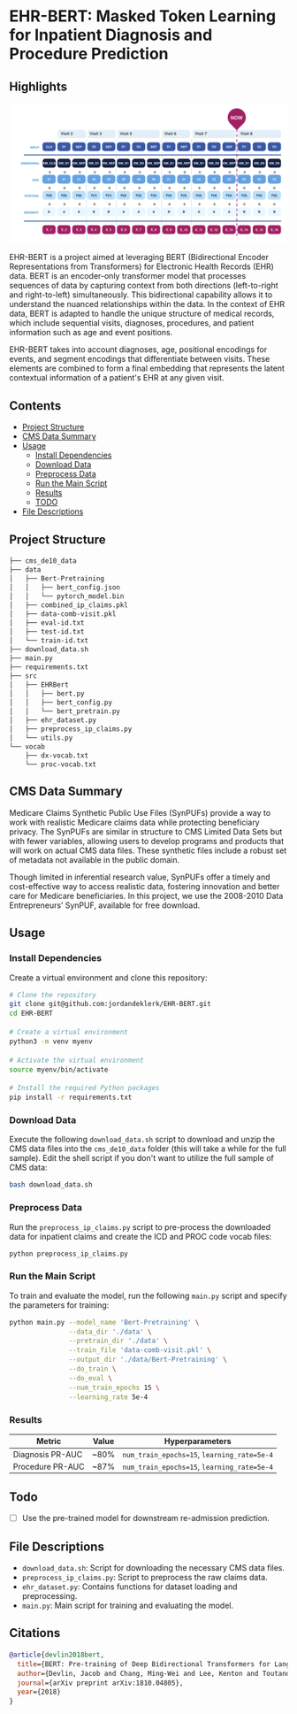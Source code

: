 # EHR-BERT: Masked Token Learning for Inpatient Diagnosis and Procedure Prediction 

## Highlights

![BEHRT Architecture](./images/bert.png)

EHR-BERT is a project aimed at leveraging BERT (Bidirectional Encoder Representations from Transformers) for Electronic Health Records (EHR) data. BERT is an encoder-only transformer model that processes sequences of data by capturing context from both directions (left-to-right and right-to-left) simultaneously. This bidirectional capability allows it to understand the nuanced relationships within the data. In the context of EHR data, BERT is adapted to handle the unique structure of medical records, which include sequential visits, diagnoses, procedures, and patient information such as age and event positions.

EHR-BERT takes into account diagnoses, age, positional encodings for events, and segment encodings that differentiate between visits. These elements are combined to form a final embedding that represents the latent contextual information of a patient's EHR at any given visit.

## Contents

- [Project Structure](#project-structure)
- [CMS Data Summary](#cms-data-summary)
- [Usage](#usage)
  - [Install Dependencies](#install-dependencies)
  - [Download Data](#download-data)
  - [Preprocess Data](#preprocess-data)
  - [Run the Main Script](#run-the-main-script)
  - [Results](#results)
  - [TODO](#todo)
- [File Descriptions](#file-descriptions)

## Project Structure

```
├── cms_de10_data
├── data
│   ├── Bert-Pretraining
│   │   ├── bert_config.json
│   │   └── pytorch_model.bin
│   ├── combined_ip_claims.pkl
│   ├── data-comb-visit.pkl
│   ├── eval-id.txt
│   ├── test-id.txt
│   └── train-id.txt
├── download_data.sh
├── main.py
├── requirements.txt
├── src
│   ├── EHRBert
│   │   ├── bert.py
│   │   ├── bert_config.py
│   │   └── bert_pretrain.py
│   ├── ehr_dataset.py
│   ├── preprocess_ip_claims.py
│   └── utils.py
└── vocab
    ├── dx-vocab.txt
    └── proc-vocab.txt
```

## CMS Data Summary

Medicare Claims Synthetic Public Use Files (SynPUFs) provide a way to work with realistic Medicare claims data while protecting beneficiary privacy. The SynPUFs are similar in structure to CMS Limited Data Sets but with fewer variables, allowing users to develop programs and products that will work on actual CMS data files. These synthetic files include a robust set of metadata not available in the public domain.

Though limited in inferential research value, SynPUFs offer a timely and cost-effective way to access realistic data, fostering innovation and better care for Medicare beneficiaries. In this project, we use the 2008-2010 Data Entrepreneurs’ SynPUF, available for free download.

## Usage

### Install Dependencies

Create a virtual environment and clone this repository:

```bash
# Clone the repository
git clone git@github.com:jordandeklerk/EHR-BERT.git
cd EHR-BERT

# Create a virtual environment
python3 -m venv myenv

# Activate the virtual environment
source myenv/bin/activate

# Install the required Python packages
pip install -r requirements.txt
```

### Download Data
Execute the following `download_data.sh` script to download and unzip the CMS data files into the `cms_de10_data` folder (this will take a while for the full sample). Edit the shell script if you don't want to utilize the full sample of CMS data:
```bash
bash download_data.sh
```

### Preprocess Data
Run the `preprocess_ip_claims.py` script to pre-process the downloaded data for inpatient claims and create the ICD and PROC code vocab files:
```bash
python preprocess_ip_claims.py
```

### Run the Main Script
To train and evaluate the model, run the following `main.py` script and specify the parameters for training:
```bash
python main.py --model_name 'Bert-Pretraining' \
               --data_dir './data' \
               --pretrain_dir './data' \
               --train_file 'data-comb-visit.pkl' \
               --output_dir './data/Bert-Pretraining' \
               --do_train \
               --do_eval \
               --num_train_epochs 15 \
               --learning_rate 5e-4
```

### Results

| Metric                | Value      | Hyperparameters       |
|-----------------------|------------|-----------------------|
| Diagnosis PR-AUC      | ~80%       | `num_train_epochs=15`, `learning_rate=5e-4` |
| Procedure PR-AUC      | ~87%       | `num_train_epochs=15`, `learning_rate=5e-4` |

## Todo

- [ ] Use the pre-trained model for downstream re-admission prediction.

## File Descriptions

- `download_data.sh`: Script for downloading the necessary CMS data files.
- `preprocess_ip_claims.py`: Script to preprocess the raw claims data.
- `ehr_dataset.py`: Contains functions for dataset loading and preprocessing.
- `main.py`: Main script for training and evaluating the model.

## Citations

```bibtex
@article{devlin2018bert,
  title={BERT: Pre-training of Deep Bidirectional Transformers for Language Understanding},
  author={Devlin, Jacob and Chang, Ming-Wei and Lee, Kenton and Toutanova, Kristina},
  journal={arXiv preprint arXiv:1810.04805},
  year={2018}
}
```